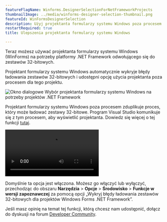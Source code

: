 ```yaml
---
featureFlagName: Winforms.DesignerSelectionForNetFrameworkProjects
thumbnailImage: ../media/winforms-designer-selection-thumbnail.png
featureId: WinFormsDesignerSelection
description: Użyj projektanta formularzy systemu Windows poza procesem na potrzeby platformy .NET Framework odwołującego się do zestawów 32-bitowych.
restartRequired: true
title: Ulepszenia projektanta formularzy systemu Windows

---
```


Teraz możesz używać projektanta formularzy systemu Windows (WinForms) na potrzeby platformy .NET Framework odwołującego się do zestawów 32-bitowych.

Projektant formularzy systemu Windows automatycznie wykryje błędy ładowania zestawów 32-bitowych i udostępni opcję użycia projektanta poza procesem dla tego projektu.

![Okno dialogowe Wybór projektanta formularzy systemu Windows na potrzeby projektów .NET Framework](../media/winforms-designer-selection.png "Okno dialogowe Wybór projektanta formularzy systemu Windows na potrzeby projektów .NET Framework")

Projektant formularzy systemu Windows poza procesem zduplikuje proces, który może ładować zestawy 32-bitowe. Program Visual Studio komunikuje się z tym procesem, aby wyświetlić projektanta.
Dowiedz się więcej o tej funkcji [tutaj](https://aka.ms/winforms/designer/WhatsNewDesignerSelection).

![Wybór projektanta formularzy systemu Windows na potrzeby projektów .NET Framework](../media/winforms-designer-selection.mp4 "Wybór projektanta formularzy systemu Windows na potrzeby projektów .NET Framework")

Domyślnie ta opcja jest włączona. Możesz go włączyć lub wyłączyć, przechodząc do obszaru **Narzędzia** > **Opcje** > **Środowisko** > **Funkcje w wersji zapoznawczej** za pomocą opcji „Wykryj błędy ładowania zestawów 32-bitowych dla projektów Windows Forms .NET Framework”.

Jeśli masz opinię na temat tej funkcji, którą chcesz nam udostępnić, dołącz do dyskusji na forum [Developer Community](https://developercommunity.visualstudio.com/t/WinForms-NET-Framework-Projects-cant-d/1601210).

